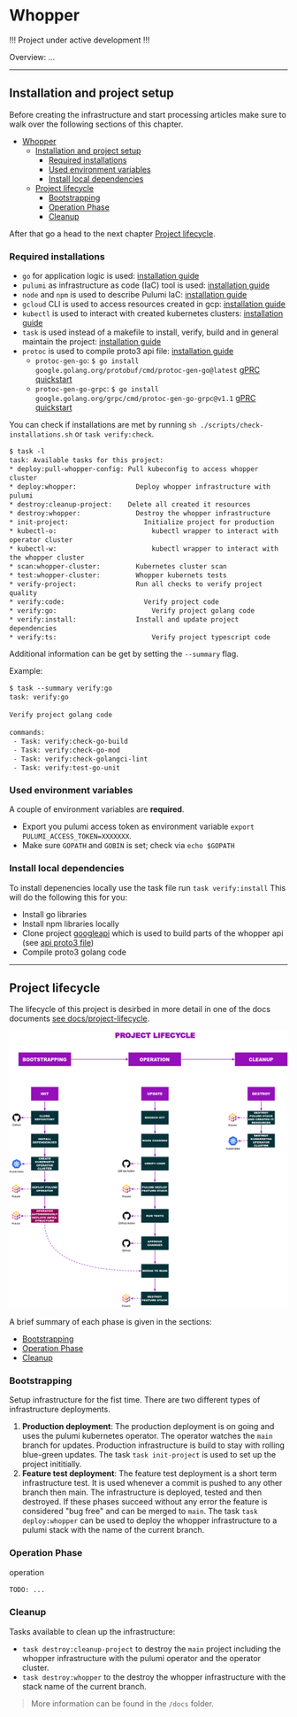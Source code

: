 # Whopper

!!! Project under active development !!!

Overview: ...

---

## Installation and project setup

Before creating the infrastructure and start processing articles make sure to walk over the following sections of this chapter.
- [Whopper](#whopper)
  - [Installation and project setup](#installation-and-project-setup)
    - [Required installations](#required-installations)
    - [Used environment variables](#used-environment-variables)
    - [Install local dependencies](#install-local-dependencies)
  - [Project lifecycle](#project-lifecycle)
    - [Bootstrapping](#bootstrapping)
    - [Operation Phase](#operation-phase)
    - [Cleanup](#cleanup)

After that go a head to the next chapter [Project lifecycle](#project-lifecycle).

### Required installations

-  `go` for application logic is used: [installation guide]()
-  `pulumi` as infrastructure as code (IaC) tool is used: [installation guide]()
-  `node` and `npm` is used to describe Pulumi IaC: [installation guide]()
-  `gcloud` CLI is used to access resources created in gcp: [installation guide]()
-  `kubectl` is used to interact with created kubernetes clusters: [installation guide]()
-  `task` is used instead of a makefile to install, verify, build and in general maintain the project: [installation guide]()
-  `protoc` is used to compile proto3 api file: [installation guide](https://grpc.io/docs/protoc-installation/)
   -  `protoc-gen-go`: `$ go install google.golang.org/protobuf/cmd/protoc-gen-go@latest` [gPRC quickstart](https://grpc.io/docs/languages/go/quickstart/)
   -  `protoc-gen-go-grpc`: `$ go install google.golang.org/grpc/cmd/protoc-gen-go-grpc@v1.1` [gPRC quickstart](https://grpc.io/docs/languages/go/quickstart/)


You can check if installations are met by running `sh ./scripts/check-installations.sh` or `task verify:check`.

```
$ task -l
task: Available tasks for this project:
* deploy:pull-whopper-config: Pull kubeconfig to access whopper cluster
* deploy:whopper: 		        Deploy whopper infrastructure with pulumi
* destroy:cleanup-project: 	  Delete all created it resources
* destroy:whopper: 		        Destroy the whopper infrastructure
* init-project: 		          Initialize project for production
* kubectl-o: 			            kubectl wrapper to interact with operator cluster
* kubectl-w: 			            kubectl wrapper to interact with the whopper cluster
* scan:whopper-cluster: 	    Kubernetes cluster scan
* test:whopper-cluster: 	    Whopper kubernets tests
* verify-project: 		        Run all checks to verify project quality
* verify:code: 			          Verify project code
* verify:go: 			            Verify project golang code
* verify:install: 		        Install and update project dependencies
* verify:ts: 			            Verify project typescript code
```

Additional information can be get by setting the `--summary` flag.

Example:

```
$ task --summary verify:go
task: verify:go

Verify project golang code

commands:
 - Task: verify:check-go-build
 - Task: verify:check-go-mod
 - Task: verify:check-golangci-lint
 - Task: verify:test-go-unit
```
### Used environment variables

A couple of environment variables are **required**.

- Export you pulumi access token as environment variable `export PULUMI_ACCESS_TOKEN=XXXXXXX`.
- Make sure `GOPATH` and `GOBIN` is set; check via `echo $GOPATH`


### Install local dependencies

To install depenencies locally use the task file run `task verify:install`
This will do the following this for you:
- Install go libraries
- Install npm libraries locally
- Clone project [googleapi]() which is used to build parts of the whopper api (see [api proto3 file](./api/whopper.proto))
- Compile proto3 golang code

---

## Project lifecycle

The lifecycle of this project is desirbed in more detail in one of the docs documents [see docs/project-lifecycle](./docs/project-lifecylce-phases.md).

![Project lifecycle overview](./assets/consider-cloud-native-ops.png)

A brief summary of each phase is given in the sections:
- [Bootstrapping](#bootstrapping)
- [Operation Phase](#operation-phase)
- [Cleanup](#cleanup)

### Bootstrapping
Setup infrastructure for the fist time.
There are two different types of infrastructure deployments. 

1. **Production deployment**: The production deployment is on going and uses the pulumi kubernetes operator. The operator watches the `main` branch for updates. Production infrastructure is build to stay with rolling blue-green updates. The task `task init-project` is used to set up the project inititially.
2. **Feature test deployment**: The feature test deployment is a short term infrastructure test. It is used whenever a commit is pushed to any other branch then main. The infrastructure is deployed, tested and then destroyed. If these phases succeed without any error the feature is considered "bug free" and can be merged to `main`. The task `task deploy:whopper` can be used to deploy the whopper infrastructure to a pulumi stack with the name of the current branch.

### Operation Phase
operation

```bash
TODO: ...
```


### Cleanup

Tasks available to clean up the infrastructure:
* `task destroy:cleanup-project` to destroy the `main` project including the whopper infrastructure with the pulumi operator and the operator cluster.  
* `task destroy:whopper` to the destroy the whopper infrastructure with the stack name of the current branch.


> More information can be found in the `/docs` folder.  